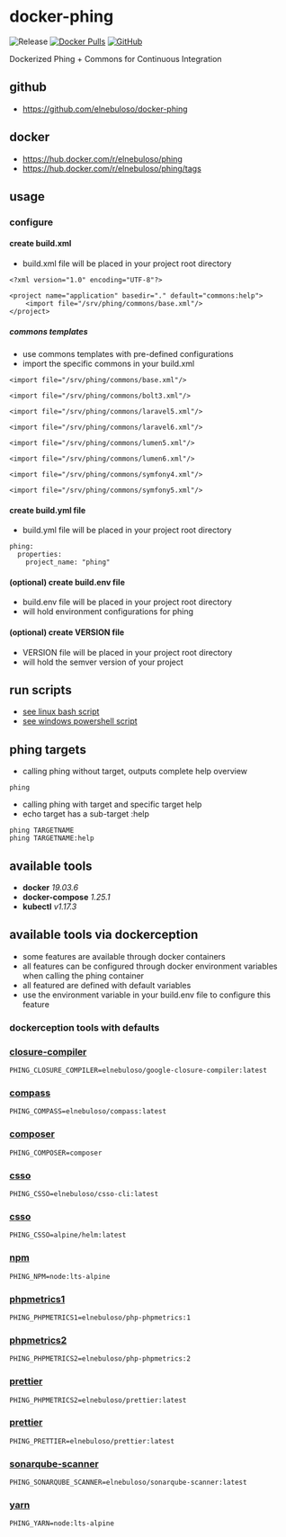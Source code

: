 # docker-phing

![Release](https://github.com/elnebuloso/docker-phing/workflows/Release/badge.svg)
[![Docker Pulls](https://img.shields.io/docker/pulls/elnebuloso/phing.svg)](https://hub.docker.com/r/elnebuloso/phing)
[![GitHub](https://img.shields.io/github/license/elnebuloso/docker-ansible.svg)](https://github.com/elnebuloso/docker-phing)

Dockerized Phing + Commons for Continuous Integration

## github

- https://github.com/elnebuloso/docker-phing

## docker

- https://hub.docker.com/r/elnebuloso/phing
- https://hub.docker.com/r/elnebuloso/phing/tags

## usage

### configure

#### create build.xml

- build.xml file will be placed in your project root directory

```
<?xml version="1.0" encoding="UTF-8"?>

<project name="application" basedir="." default="commons:help">
    <import file="/srv/phing/commons/base.xml"/>
</project>
```

##### commons templates

- use commons templates with pre-defined configurations
- import the specific commons in your build.xml

```
<import file="/srv/phing/commons/base.xml"/>
```

```
<import file="/srv/phing/commons/bolt3.xml"/>
```

```
<import file="/srv/phing/commons/laravel5.xml"/>
```

```
<import file="/srv/phing/commons/laravel6.xml"/>
```

```
<import file="/srv/phing/commons/lumen5.xml"/>
```

```
<import file="/srv/phing/commons/lumen6.xml"/>
```

```
<import file="/srv/phing/commons/symfony4.xml"/>
```

```
<import file="/srv/phing/commons/symfony5.xml"/>
```

#### create build.yml file

- build.yml file will be placed in your project root directory

```
phing:
  properties:
    project_name: "phing"
```

#### (optional) create build.env file

- build.env file will be placed in your project root directory
- will hold environment configurations for phing

#### (optional) create VERSION file

- VERSION file will be placed in your project root directory
- will hold the semver version of your project

## run scripts

- [see linux bash script](https://github.com/elnebuloso/docker-phing/blob/master/phing.sh)
- [see windows powershell script](https://github.com/elnebuloso/docker-phing/blob/master/phing.ps1)

## phing targets

- calling phing without target, outputs complete help overview

```
phing
```

- calling phing with target and specific target help
- echo target has a sub-target :help

```
phing TARGETNAME
phing TARGETNAME:help
```

## available tools

- **docker** *19.03.6*
- **docker-compose** *1.25.1*
- **kubectl** *v1.17.3*

## available tools via dockerception

- some features are available through docker containers
- all features can be configured through docker environment variables when calling the phing container
- all featured are defined with default variables
- use the environment variable in your build.env file to configure this feature

### dockerception tools with defaults

### [closure-compiler](https://github.com/elnebuloso/docker-phing/blob/master/docker/bin/closure-compiler.sh)

```
PHING_CLOSURE_COMPILER=elnebuloso/google-closure-compiler:latest
```

### [compass](https://github.com/elnebuloso/docker-phing/blob/master/docker/bin/compass.sh)

```
PHING_COMPASS=elnebuloso/compass:latest
```

### [composer](https://github.com/elnebuloso/docker-phing/blob/master/docker/bin/composer.sh)

```
PHING_COMPOSER=composer
```

### [csso](https://github.com/elnebuloso/docker-phing/blob/master/docker/bin/csso.sh)

```
PHING_CSSO=elnebuloso/csso-cli:latest
```

### [csso](https://github.com/elnebuloso/docker-phing/blob/master/docker/bin/helm.sh)

```
PHING_CSSO=alpine/helm:latest
```

### [npm](https://github.com/elnebuloso/docker-phing/blob/master/docker/bin/npm.sh)

```
PHING_NPM=node:lts-alpine
```

### [phpmetrics1](https://github.com/elnebuloso/docker-phing/blob/master/docker/bin/phpmetrics1.sh)

```
PHING_PHPMETRICS1=elnebuloso/php-phpmetrics:1
```

### [phpmetrics2](https://github.com/elnebuloso/docker-phing/blob/master/docker/bin/phpmetrics2.sh)

```
PHING_PHPMETRICS2=elnebuloso/php-phpmetrics:2
```

### [prettier](https://github.com/elnebuloso/docker-phing/blob/master/docker/bin/prettier.sh)

```
PHING_PHPMETRICS2=elnebuloso/prettier:latest
```

### [prettier](https://github.com/elnebuloso/docker-phing/blob/master/docker/bin/prettier.sh)

```
PHING_PRETTIER=elnebuloso/prettier:latest
```

### [sonarqube-scanner](https://github.com/elnebuloso/docker-phing/blob/master/docker/bin/sonarqube-scanner.sh)  

```
PHING_SONARQUBE_SCANNER=elnebuloso/sonarqube-scanner:latest
```

### [yarn](https://github.com/elnebuloso/docker-phing/blob/master/docker/bin/yarn.sh)

```
PHING_YARN=node:lts-alpine
```